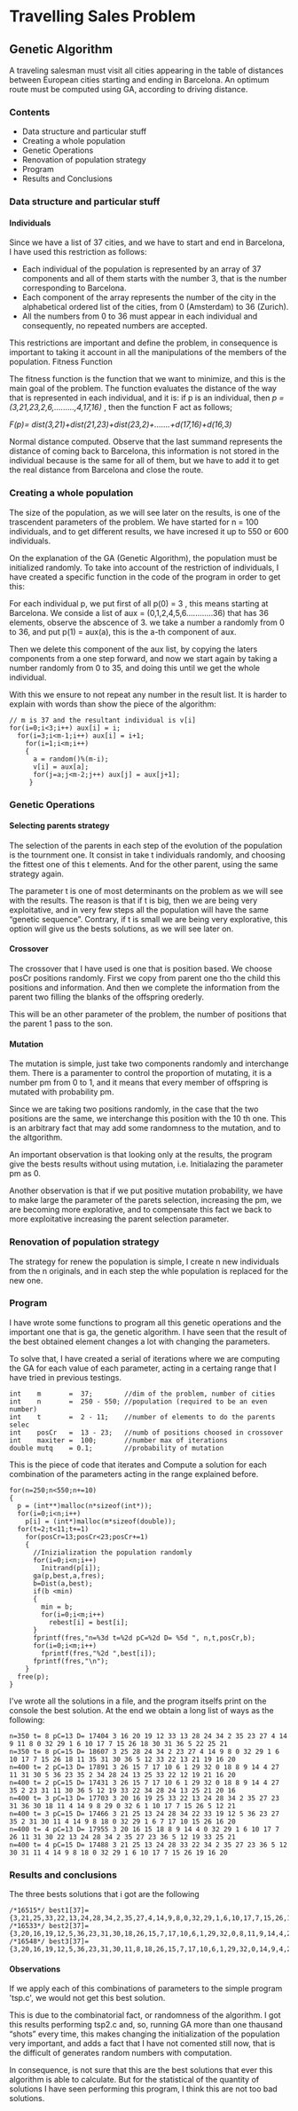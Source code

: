 # Travelling Sales Problem 

## Genetic Algorithm

A traveling salesman must visit all cities appearing in the table of distances between
European cities starting and ending in Barcelona. An optimum route must be computed
using GA, according to driving distance.

### Contents
* Data structure and particular stuff
* Creating a whole population
* Genetic Operations
* Renovation of population strategy
* Program
* Results and Conclusions

### Data structure and particular stuff
#### Individuals
Since we have a list of 37 cities, and we have to start and end in Barcelona, I have used this restriction as
follows:
* Each individual of the population is represented by an array of 37 components and all of them starts with
the number 3, that is the number corresponding to Barcelona.
* Each component of the array represents the number of the city in the alphabetical ordered list of the cities,
from 0 (Amsterdam) to 36 (Zurich).
* All the numbers from 0 to 36 must appear in each individual and consequently, no repeated numbers are
accepted.

This restrictions are important and define the problem, in consequence is important to taking it account in all 
the manipulations of the members of the population. 
Fitness Function

The fitness function is the function that we want to minimize, and this is the main goal of the problem.
The function evaluates the distance of the way that is represented in each individual, and it is: if p is an 
individual, then *p = (3,21,23,2,6,.........,4,17,16)* , then the function F act as follows;

  *F(p)= dist(3,21)+dist(21,23)+dist(23,2)+.......+d(17,16)+d(16,3)*

Normal distance computed. Observe that the last summand represents the distance of coming back to 
Barcelona, this information is not stored in the individual because is the same for all of them, but we have to 
add it to get the real distance from Barcelona and close the route. 

### Creating a whole population

The size of the population, as we will see later on the results, is one of the trascendent parameters of the 
problem. We have started for n = 100 individuals, and to get different results, we have incresed it up to 550 
or 600 individuals.

On the explanation of the GA (Genetic Algorithm), the population must be initialized randomly. To take into 
account of the restriction of individuals, I have created a specific function in the code of the program in order 
to get this:

For each individual p, we put first of all p(0) = 3 , this means starting at Barcelona.
We conside a list of aux = (0,1,2,4,5,6............36) that has 36 elements, observe the abscence of 3.
we take a number a randomly from 0 to 36, and put p(1) = aux(a), this is the a-th component of aux.

Then we delete this component of the aux list, by copying the laters components from a one step 
forward, and now we start again by taking a number randomly from 0 to 35, and doing this until we 
get the whole individual. 

With this we ensure to not repeat any number in the result list. 
It is harder to explain with words than show the piece of the algorithm:

```
// m is 37 and the resultant individual is v[i]
for(i=0;i<3;i++) aux[i] = i; 
  for(i=3;i<m-1;i++) aux[i] = i+1; 
    for(i=1;i<m;i++) 
    { 
      a = random()%(m-i); 
      v[i] = aux[a]; 
      for(j=a;j<m-2;j++) aux[j] = aux[j+1]; 
     }
```

### Genetic Operations

#### Selecting parents strategy

The selection of the parents in each step of the evolution of the population is the tournment one. It consist in 
take t individuals randomly, and choosing the fittest one of this t elements. And for the other parent, using the
same strategy again.

The parameter t is one of most determinants on the problem as we will see with the results. The reason is 
that if t is big, then we are being very exploitative, and in very few steps all the population will have the same 
“genetic sequence”. Contrary, if t is small we are being very explorative, this option will give us the bests 
solutions, as we will see later on.

#### Crossover

The crossover that I have used is one that is position based. We choose posCr positions randomly. First we 
copy from parent one tho the child this positions and information. And then we complete the information from 
the parent two filling the blanks of the offspring orederly.

This will be an other parameter of the problem, the number of positions that the parent 1 pass to the son.

#### Mutation

The mutation is simple, just take two components randomly and interchange them.
There is a paramenter to control the proportion of mutating, it is a number pm from 0 to 1, and it means that 
every member of offspring is mutated with probability pm.

Since we are taking two positions randomly, in the case that the two positions are the same, we interchange 
this position with the 10 th one. This is an arbitrary fact that may add some randomness to the mutation, and 
to the altgorithm.

An important observation is that looking only at the results, the program give the bests results without using 
mutation, i.e. Initialazing the parameter pm as 0.

Another observation is that if we put positive mutation probability, we have to make large the parameter of 
the parets selection, increasing the pm, we are becoming more explorative, and to compensate this fact we 
back to more exploitative increasing the parent selection parameter. 

### Renovation of population strategy

The strategy for renew the population is simple, I create n new individuals from the n originals, and in each 
step the whle population is replaced for the new one.

### Program

I have wrote some functions to program all this genetic operations and the important one that is ga, the 
genetic algorithm. I have seen that the result of the best obtained element changes a lot with changing the 
parameters.

To solve that, I have created a serial of iterations where we are computing the GA for each value of each 
parameter, acting in a certaing range that I have tried in previous testings.

```
int    m       =  37;        //dim of the problem, number of cities
int    n       =  250 - 550; //population (required to be an even number) 
int    t       =  2 - 11;    //number of elements to do the parents selec 
int    posCr   =  13 - 23;   //numb of positions choosed in crossover 
int    maxiter =  100;       //number max of iterations
double mutq    = 0.1;        //probability of mutation
```

This is the piece of code that iterates and Compute a solution for each combination of the parameters acting 
in the range explained before.

```
for(n=250;n<550;n+=10) 
{
  p = (int**)malloc(n*sizeof(int*)); 
  for(i=0;i<n;i++) 
    p[i] = (int*)malloc(m*sizeof(double)); 
  for(t=2;t<11;t+=1) 
    for(posCr=13;posCr<23;posCr+=1) 
    { 
      //Inizialization the population randomly 
      for(i=0;i<n;i++) 
        Initrand(p[i]); 
      ga(p,best,a,fres); 
      b=Dist(a,best); 
      if(b <min) 
      { 
        min = b; 
        for(i=0;i<m;i++) 
          rebest[i] = best[i]; 
      } 
      fprintf(fres,"n=%3d t=%2d pC=%2d D= %5d ", n,t,posCr,b); 
      for(i=0;i<m;i++) 
        fprintf(fres,"%2d ",best[i]); 
      fprintf(fres,"\n"); 
    } 
  free(p); 
}
```

I've wrote all the solutions in a file, and the program itselfs print on the console the best solution.
At the end we obtain a long list of ways as the following:

```
n=350 t= 8 pC=13 D= 17404 3 16 20 19 12 33 13 28 24 34 2 35 23 27 4 14 9 11 8 0 32 29 1 6 10 17 7 15 26 18 30 31 36 5 22 25 21 
n=350 t= 8 pC=15 D= 18607 3 25 28 24 34 2 23 27 4 14 9 8 0 32 29 1 6 10 17 7 15 26 18 11 35 31 30 36 5 12 33 22 13 21 19 16 20 
n=400 t= 2 pC=13 D= 17891 3 26 15 7 17 10 6 1 29 32 0 18 8 9 14 4 27 11 31 30 5 36 23 35 2 34 28 24 13 25 33 22 12 19 21 16 20 
n=400 t= 2 pC=15 D= 17431 3 26 15 7 17 10 6 1 29 32 0 18 8 9 14 4 27 35 2 23 31 11 30 36 5 12 19 33 22 34 28 24 13 25 21 20 16 
n=400 t= 3 pC=13 D= 17703 3 20 16 19 25 33 22 13 24 28 34 2 35 27 23 31 36 30 18 11 4 14 9 8 29 0 32 6 1 10 17 7 15 26 5 12 21 
n=400 t= 3 pC=15 D= 17466 3 21 25 13 24 28 34 22 33 19 12 5 36 23 27 35 2 31 30 11 4 14 9 8 18 0 32 29 1 6 7 17 10 15 26 16 20 
n=400 t= 4 pC=13 D= 17955 3 20 16 15 18 8 9 14 4 0 32 29 1 6 10 17 7 26 11 31 30 22 13 24 28 34 2 35 27 23 36 5 12 19 33 25 21 
n=400 t= 4 pC=15 D= 17488 3 21 25 13 24 28 33 22 34 2 35 27 23 36 5 12 30 31 11 4 14 9 8 18 0 32 29 1 6 10 17 7 15 26 19 16 20 
```

### Results and conclusions

The three bests solutions that i got are the following

```
/*16515*/ best1[37]={3,21,25,33,22,13,24,28,34,2,35,27,4,14,9,8,0,32,29,1,6,10,17,7,15,26,18,11,30,31,23,36,5,12,19,16,20}, 
/*16533*/ best2[37]={3,20,16,19,12,5,36,23,31,30,18,26,15,7,17,10,6,1,29,32,0,8,11,9,14,4,27,35,2,34,24,28,13,22,33,25,21},
/*16548*/ best3[37]={3,20,16,19,12,5,36,23,31,30,11,8,18,26,15,7,17,10,6,1,29,32,0,14,9,4,27,35,2,34,24,28,13,22,33,25,21};
```

#### Observations

If we apply each of this combinations of parameters to the simple program 'tsp.c', we would not get this best 
solution.

This is due to the combinatorial fact, or randomness of the algorithm. I got this results performing tsp2.c and, 
so, running GA more than one thausand “shots” every time, this makes changing the initialization of the 
population very important, and adds a fact that I have not comented still now, that is the difficult of generates 
random numbers with computation.

In consequence, is not sure that this are the best solutions that ever this algorithm is able to calculate. But for
the statistical of the quantity of solutions I have seen performing this program, I think this are not too bad 
solutions.
